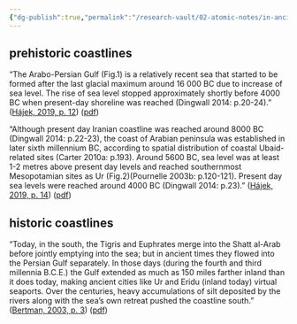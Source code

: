 ```yaml
---
{"dg-publish":true,"permalink":"/research-vault/02-atomic-notes/in-ancient-times-the-persian-gulf-extended-as-much-as-150-miles-farther-inland-than-it-does-today/"}
---
```


## prehistoric coastlines

“The Arabo-Persian Gulf (Fig.1) is a relatively recent sea that started to be formed after the last glacial maximum around 16 000 BC due to increase of sea level. The rise of sea level stopped approximately shortly before 4000 BC when present-day shoreline was reached (Dingwall 2014: p.20-24).” ([Hájek, 2019, p. 12](zotero://select/library/items/954FE4QW)) ([pdf](zotero://open-pdf/library/items/CFG7JNU2?page=12&annotation=5938FPMB))

“Although present day Iranian coastline was reached around 8000 BC (Dingwall 2014: p.22-23), the coast of Arabian peninsula was established in later sixth millennium BC, according to spatial distribution of coastal Ubaid-related sites (Carter 2010a: p.193). Around 5600 BC, sea level was at least 1-2 metres above present day levels and reached southernmost Mesopotamian sites as Ur (Fig.2)(Pournelle 2003b: p.120-121). Present day sea levels were reached around 4000 BC (Dingwall 2014: p.23).” ([Hájek, 2019, p. 14](zotero://select/library/items/954FE4QW)) ([pdf](zotero://open-pdf/library/items/CFG7JNU2?page=14&annotation=GT3KSDPW))

## historic coastlines

“Today, in the south, the Tigris and Euphrates merge into the Shatt al-Arab before jointly emptying into the sea; but in ancient times they flowed into the Persian Gulf separately. In those days (during the fourth and third millennia B.C.E.) the Gulf extended as much as 150 miles farther inland than it does today, making ancient cities like Ur and Eridu (inland today) virtual seaports. Over the centuries, heavy accumulations of silt deposited by the rivers along with the sea’s own retreat pushed the coastline south.” ([Bertman, 2003, p. 3](zotero://select/library/items/YPMHZBXL)) ([pdf](zotero://open-pdf/library/items/X3CHJ4P3?page=16&annotation=J5GC4VJI))